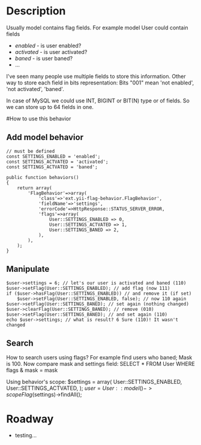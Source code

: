 # Description
Usually model contains flag fields. For example model User could contain fields

* *enabled* - is user enabled?
* *activated* - is user activated?
* *baned* - is user baned?
* ...

I've seen many people use multiple fields to store this information.
Other way to store each field in bits representation:
Bits "001" mean 'not enabled', 'not activated', 'baned'.

In case of MySQL we could use INT, BIGINT or BIT(N) type or  of fields. So we can store up to 64 fields in one.

#How to use this behavior

## Add model behavior
	// must be defined
    const SETTINGS_ENABLED = 'enabled';
    const SETTINGS_ACTVATED = 'activated';
    const SETTINGS_ACTVATED = 'baned';

    public function behaviors()
    {
        return array(
            'FlagBehavior'=>array(
                'class'=>'ext.yii-flag-behavior.FlagBehavior',
                'fieldName'=>'settings',
                'errorCode'=>HttpResponse::STATUS_SERVER_ERROR,
                'flags'=>array(
                    User::SETTINGS_ENABLED => 0,
                    User::SETTINGS_ACTVATED => 1,
                    User::SETTINGS_BANED => 2,
                ),
            ),
        );
    }

## Manipulate

    $user->settings = 6; // let's our user is activated and baned (110)
    $user->setFlag(User::SETTINGS_ENABLED); // add flag (now 111)
    if ($user->hasFlag(User::SETTINGS_ENABLED)) // and remove it (if set)
        $user->setFlag(User::SETTINGS_ENABLED, false); // now 110 again
    $user->setFlag(User::SETTINGS_BANED); // set again (nothing changed)
    $user->clearFlag(User::SETTINGS_BANED); // remove (010)
    $user->setFlag(User::SETTINGS_BANED); // and set again (110)
    echo $user->settings; // what is result? 6 Sure (110)! It wasn't changed

## Search

How to search users using flags? For example find users who baned;
Mask is 100. Now compare mask and settings field:
    SELECT * FROM User WHERE flags & mask = mask

Using behavior's scope:
	$settings = array(
		User::SETTINGS_ENABLED,
		User::SETTINGS_ACTVATED,
	);
    $user = User::model()->scopeFlag($settings)->findAll();

# Roadway

* testing...